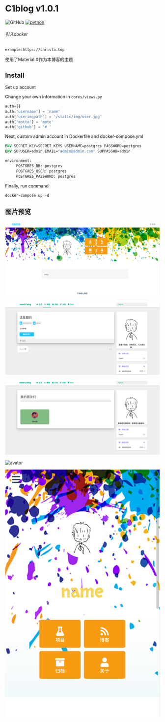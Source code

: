 # C1blog v1.0.1

![GitHub](https://img.shields.io/github/license/christasa/c1blog)
[![python](https://img.shields.io/badge/python-3.5%20%7C%203.6%20%7C%203.7-blue)](https://github.com/christasa/c1blog)

###### 引入docker

```
example:https://christa.top
```
使用了Material X作为本博客的主题
## Install

Set up account

Change your own information in `cores/views.py`
```python
auth={}
auth['username'] = 'name'
auth['userimgpath'] = '/static/img/user.jpg'
auth['motto'] = 'moto'
auth['github'] = '# '
```
Next, custom admin account in Dockerfile and docker-compose.yml
```dockerfile
ENV SECRET_KEY=SECRET_KEYS USERNAME=postgres PASSWORD=postgres
ENV SUPUSER=admin EMAIL="admin@admin.com" SUPPASSWD=admin
```

```dockerfile
environment:
     POSTGRES_DB: postgres
     POSTGRES_USER: postgres
     POSTGRES_PASSWORD: postgres
```

Finally, run command 
```shell script
docker-compose up -d
```


## 图片预览

![avator](images/004.png)
  
  
![avator](images/002.png)

![avator](images/003.png)

![avator](https://christa.top/static/media/uploads/2019/01/31/admin.png)

![avator](images/001.png)

